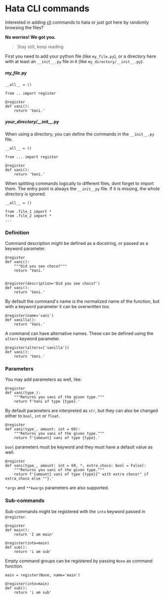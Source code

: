 # Hata CLI commands

Interested in adding [cli](https://en.wikipedia.org/wiki/Command-line_interface) commands to hata or just 
got here by randomly browsing the files?

**No worries! We got you.**

> Stay still, keep reading

First you need to add your python file (like `my_file.py`), or a directory here with at least an `__init__.py` file
in it (like `my_directory/__init__.py`).

##### my\_file.py

```py3
__all__ = ()

from .. import register

@register
def vani():
    return 'Vani.'
```

##### your\_directory/\_\_init\_\_.py

When using a directory, you can define the commands in the `__init__.py` file.

```py3
__all__ = ()

from ... import register

@register
def vani():
    return 'Vani.'
```

When splitting commands logically to different files, dont forget to import them.
The entry point is always the `__init__py` file. If it is missing, the whole directory is ignored.

```py3
__all__ = ()

from .file_1 import *
from .file_2 import *
...
```

### Definition

Command description might be defined as a docstring, or passed as a keyword parameter.

```py3
@register
def vani():
    """Did you see choco?"""
    return 'Vani.'


@register(description='Did you see choco?')
def vani():
    return 'Vani.'
```

By default the command's name is the normalized name of the function, but with a keyword parameter it can be
overwritten too.

```py3
@register(name='vani')
def vanilla():
    return 'Vani.'
```

A command can have alternative names. These can be defined using the `alters` keyword parameter.

```py3
@register(alters=['vanilla'])
def vani():
    return 'Vani.'
```

### Parameters

You may add parameters as well, like:

```py3
@register
def vani(type_):
    """Returns you vani of the given type."""
    return f'Vani of type {type}.'
```

By default parameters are interpreted as `str`, but they can also be changed either to `bool`, `int` or `float`.

```py3
@register
def vani(type_, amount: int = 69):
    """Returns you vani of the given type."""
    return f'{amount} vani of type {type}.'
```

`bool` parameters must be keyword and they must have a default value as well.

```py3
@register
def vani(type_, amount: int = 69, *, extra_choco: bool = False):
    """Returns you vani of the given type."""
    return f'{amount} vani of type {type}{" with extra choco!" if extra_choco else ""}.'
```

`*args` and `**kwargs` parameters are also supported.

### Sub-commands

Sub-commands might be registered with the `into` keyword passed in `@register`.

```py3
@register
def main():
    return 'I am main'

@register(into=main)
def sub():
    return 'i am sub'
```

Empty command groups can be registered by passing `None` as command function.

```py3
main = register(None, name='main')

@register(into=main)
def sub():
    return 'i am sub'
```
